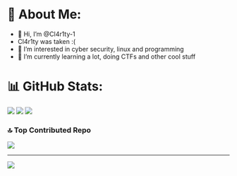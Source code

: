 # 💫 About Me:
- 👋 Hi, I’m @Cl4r1ty-1
- Cl4r1ty was taken :(
- 👀 I’m interested in cyber security, linux and programming
- 🌱 I’m currently learning a lot, doing CTFs and other cool stuff

# 📊 GitHub Stats:
![](https://github-readme-stats.vercel.app/api?username=Cl4r1ty-1&theme=radical&hide_border=false&include_all_commits=false&count_private=false)
![](https://nirzak-streak-stats.vercel.app/?user=Cl4r1ty-1&theme=radical&hide_border=false)
![](https://github-readme-stats.vercel.app/api/top-langs/?username=Cl4r1ty-1&theme=radical&hide_border=false&include_all_commits=false&count_private=false&layout=compact)

### 🔝 Top Contributed Repo
![](https://github-contributor-stats.vercel.app/api?username=Cl4r1ty-1&limit=5&theme=dark&combine_all_yearly_contributions=true)

---
[![](https://visitcount.itsvg.in/api?id=Cl4r1ty-1&icon=0&color=0)](https://visitcount.itsvg.in)
